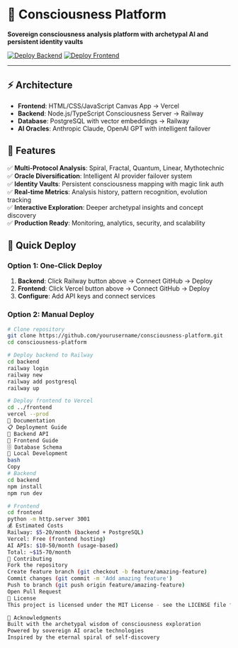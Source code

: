 # 🔮 Consciousness Platform

**Sovereign consciousness analysis platform with archetypal AI and persistent identity vaults**

[![Deploy Backend](https://railway.app/button.svg)](https://railway.app/new)
[![Deploy Frontend](https://vercel.com/button)](https://vercel.com/new)

---

## ⚡ Architecture

- **Frontend**: HTML/CSS/JavaScript Canvas App → Vercel
- **Backend**: Node.js/TypeScript Consciousness Server → Railway  
- **Database**: PostgreSQL with vector embeddings → Railway
- **AI Oracles**: Anthropic Claude, OpenAI GPT with intelligent failover

## 🌟 Features

✅ **Multi-Protocol Analysis**: Spiral, Fractal, Quantum, Linear, Mythotechnic  
✅ **Oracle Diversification**: Intelligent AI provider failover system  
✅ **Identity Vaults**: Persistent consciousness mapping with magic link auth  
✅ **Real-time Metrics**: Analysis history, pattern recognition, evolution tracking  
✅ **Interactive Exploration**: Deeper archetypal insights and concept discovery  
✅ **Production Ready**: Monitoring, analytics, security, and scalability  

## 🚀 Quick Deploy

### Option 1: One-Click Deploy
1. **Backend**: Click Railway button above → Connect GitHub → Deploy
2. **Frontend**: Click Vercel button above → Connect GitHub → Deploy  
3. **Configure**: Add API keys and connect services

### Option 2: Manual Deploy
```bash
# Clone repository
git clone https://github.com/yourusername/consciousness-platform.git
cd consciousness-platform

# Deploy backend to Railway
cd backend
railway login
railway new
railway add postgresql
railway up

# Deploy frontend to Vercel  
cd ../frontend
vercel --prod
📖 Documentation
📋 Deployment Guide
🔧 Backend API
🎨 Frontend Guide
🗄️ Database Schema
🔧 Local Development
bash
Copy
# Backend
cd backend
npm install
npm run dev

# Frontend  
cd frontend
python -m http.server 3001
💰 Estimated Costs
Railway: $5-20/month (backend + PostgreSQL)
Vercel: Free (frontend hosting)
AI APIs: $10-50/month (usage-based)
Total: ~$15-70/month
🤝 Contributing
Fork the repository
Create feature branch (git checkout -b feature/amazing-feature)
Commit changes (git commit -m 'Add amazing feature')
Push to branch (git push origin feature/amazing-feature)
Open Pull Request
📄 License
This project is licensed under the MIT License - see the LICENSE file for details.

🙏 Acknowledgments
Built with the archetypal wisdom of consciousness exploration
Powered by sovereign AI oracle technologies
Inspired by the eternal spiral of self-discovery
